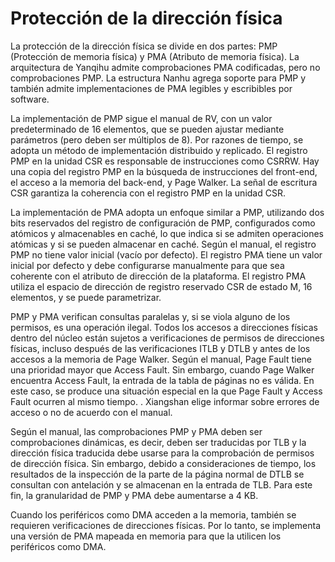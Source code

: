# Protección de la dirección física

La protección de la dirección física se divide en dos partes: PMP (Protección de memoria física) y PMA (Atributo de memoria física).
La arquitectura de Yanqihu admite comprobaciones PMA codificadas, pero no comprobaciones PMP. La estructura Nanhu agrega soporte para PMP y también admite implementaciones de PMA legibles y escribibles por software.

La implementación de PMP sigue el manual de RV, con un valor predeterminado de 16 elementos, que se pueden ajustar mediante parámetros (pero deben ser múltiplos de 8). Por razones de tiempo, se adopta un método de implementación distribuido y replicado. El registro PMP en la unidad CSR es responsable de instrucciones como CSRRW. Hay una copia del registro PMP en la búsqueda de instrucciones del front-end, el acceso a la memoria del back-end, y Page Walker. La señal de escritura CSR garantiza la coherencia con el registro PMP en la unidad CSR.

La implementación de PMA adopta un enfoque similar a PMP, utilizando dos bits reservados del registro de configuración de PMP, configurados como atómicos y almacenables en caché, lo que indica si se admiten operaciones atómicas y si se pueden almacenar en caché. Según el manual, el registro PMP no tiene valor inicial (vacío por defecto). El registro PMA tiene un valor inicial por defecto y debe configurarse manualmente para que sea coherente con el atributo de dirección de la plataforma. El registro PMA utiliza el espacio de dirección de registro reservado CSR de estado M, 16 elementos, y se puede parametrizar.

PMP y PMA verifican consultas paralelas y, si se viola alguno de los permisos, es una operación ilegal. Todos los accesos a direcciones físicas dentro del núcleo están sujetos a verificaciones de permisos de direcciones físicas, incluso después de las verificaciones ITLB y DTLB y antes de los accesos a la memoria de Page Walker. Según el manual, Page Fault tiene una prioridad mayor que Access Fault. Sin embargo, cuando Page Walker encuentra Access Fault, la entrada de la tabla de páginas no es válida. En este caso, se produce una situación especial en la que Page Fault y Access Fault ocurren al mismo tiempo. . Xiangshan elige informar sobre errores de acceso o no de acuerdo con el manual.

Según el manual, las comprobaciones PMP y PMA deben ser comprobaciones dinámicas, es decir, deben ser traducidas por TLB y la dirección física traducida debe usarse para la comprobación de permisos de dirección física. Sin embargo, debido a consideraciones de tiempo, los resultados de la inspección de la parte de la página normal de DTLB se consultan con antelación y se almacenan en la entrada de TLB. Para este fin, la granularidad de PMP y PMA debe aumentarse a 4 KB.

Cuando los periféricos como DMA acceden a la memoria, también se requieren verificaciones de direcciones físicas. Por lo tanto, se implementa una versión de PMA mapeada en memoria para que la utilicen los periféricos como DMA.
